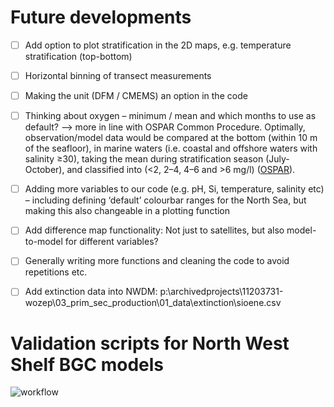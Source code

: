 # Future developments

- [ ] Add option to plot stratification in the 2D maps, e.g. temperature stratification (top-bottom)
- [ ]	Horizontal binning of transect measurements
- [ ]	Making the unit (DFM / CMEMS) an option in the code
- [ ]	Thinking about oxygen – minimum / mean and which months to use as default? --> more in line with OSPAR Common Procedure. Optimally, observation/model data would be compared at the bottom (within 10 m of the seafloor), in marine waters (i.e. coastal and offshore waters with salinity ≥30), taking the mean during stratification season (July-October), and classified into (<2, 2–4, 4–6 and >6 mg/l) ([OSPAR](https://oap.ospar.org/en/ospar-assessments/intermediate-assessment-2017/pressures-human-activities/eutrophication/dissolved-oxygen/)).

- [ ]	Adding more variables to our code (e.g. pH, Si, temperature, salinity etc) – including defining ‘default’ colourbar ranges for the North Sea, but making this also changeable in a plotting function
- [ ]	Add difference map functionality: Not just to satellites, but also model-to-model for different variables?
- [ ]	Generally writing more functions and cleaning the code to avoid repetitions etc.
- [ ]	Add extinction data into NWDM: p:\archivedprojects\11203731-wozep\03_prim_sec_production\01_data\extinction\sioene.csv


# Validation scripts for North West Shelf BGC models

![workflow](https://github.com/user-attachments/assets/02dfeca8-927d-41fb-b158-9efa1c3cb612)



